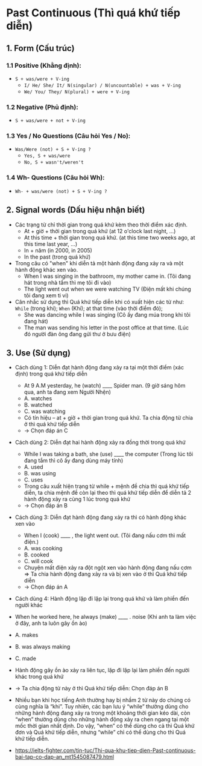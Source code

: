 # Past Continuous (Thì quá khứ tiếp diễn)

## 1. Form (Cấu trúc)

### 1.1 Positive (Khằng định):
- `S + was/were + V-ing`
  - `I/ He/ She/ It/ N(singular) / N(uncountable) + was + V-ing`
  - `We/ You/ They/ N(plural) + were + V-ing`

### 1.2 Negative (Phủ định):
- `S + was/were + not + V-ing`

### 1.3 Yes / No Questions (Câu hỏi Yes / No):
- `Was/Were (not) + S + V-ing ?`
  - `Yes, S + was/were`
  - `No, S + wasn't/weren't`

### 1.4 Wh- Questions (Câu hỏi Wh):
- `Wh- + was/were (not) + S + V-ing ?`

## 2. Signal words (Dấu hiệu nhận biết)
- Các trạng từ chỉ thời gian trong quá khứ kèm theo thời điểm xác định.
  - At + giờ + thời gian trong quá khứ (at 12 o'clock last night, ...)
  - At this time + thời gian trong quá khứ. (at this time two weeks ago, at this time last year, ...)
  - In + năm (in 2000, in 2005)
  - In the past (trong quá khứ)
- Trong câu có "when" khi diễn tả một hành động đang xảy ra và một hành động khác xen vào.
  - When I was singing in the bathroom, my mother came in. (Tôi đang hát trong nhà tắm thì mẹ tôi đi vào)
  - The light went out when we were watching TV (Điện mất khi chúng tôi đang xem ti vi)
- Cân nhắc sử dụng thì Quá khứ tiếp diễn khi có xuất hiện các từ như: `While` (trong khi); `When` (Khi); at that time (vào thời điểm đó); 
  - She was dancing while I was singing (Cô ấy đang múa trong khi tôi đang hát)
  - The man was sending his letter in the post office at that time. (Lúc đó người đàn ông đang gửi thư ở bưu điện)

## 3. Use (Sử dụng)
- Cách dùng 1: Diễn đạt hành động đang xảy ra tại một thời điểm (xác định) trong quá khứ tiếp diễn
  - At 9 A.M yesterday, he (watch) ____ Spider man. (9 giờ sáng hôm qua, anh ta đang xem Người Nhện)
  - A. watches
  - B. watched
  - C. was watching
  - Có tín hiệu – at + giờ + thời gian trong quá khứ. Ta chia động từ chia ở thì quá khứ tiếp diễn
  - -> Chọn đáp án C

- Cách dùng 2: Diễn đạt hai hành động xảy ra đồng thời trong quá khứ
  - While I was taking a bath, she (use) ____ the computer (Trong lúc tôi đang tắm thì cô ấy đang dùng máy tính)
  - A. used
  - B. was using
  - C. uses
  - Trong câu xuất hiện trạng từ while + mệnh đề chia thì quá khứ tiếp diễn, ta chia mệnh đề còn lại theo thì quá khứ tiếp diễn để diễn tả 2 hành động xảy ra cùng 1 lúc trong quá khứ
  - -> Chọn đáp án B

- Cách dùng 3: Diễn đạt hành động đang xảy ra thì có hành động khác xen vào
  - When I (cook) ____ , the light went out. (Tôi đang nấu cơm thì mất điện.)
  - A. was cooking
  - B. cooked
  - C. will cook
  - Chuyện mất điện xảy ra đột ngột xen vào hành động đang nấu cơm => Ta chia hành động đang xảy ra và bị xen vào ở thì Quá khứ tiếp diễn
  - -> Chọn đáp án A

 - Cách dùng 4: Hành động lặp đi lặp lại trong quá khứ và làm phiền đến người khác
  - When he worked here, he always (make) ____ . noise (Khi anh ta làm việc ở đây, anh ta luôn gây ồn ào)
  - A. makes
  - B. was always making
  - C. made
  - Hành động gây ồn ào xảy ra liên tục, lặp đi lặp lại làm phiền đến người khác trong quá khứ
  - -> Ta chia động từ này ở thì Quá khứ tiếp diễn: Chọn đáp án B

- Nhiều bạn khi học tiếng Anh thường hay bị nhầm 2 từ này do chúng có cùng nghĩa là “khi”. Tuy nhiên, các bạn lưu ý “while” thường dùng cho những hành động đang xảy ra trong một khoảng thời gian kéo dài, còn “when” thường dùng cho những hành động xảy ra chen ngang tại một mốc thời gian nhất định. Do vậy, “when” có thể dùng cho cả thì Quá khứ đơn và Quá khứ tiếp diễn, nhưng “while” chỉ có thể dùng cho thì Quá khứ tiếp diễn.

- https://ielts-fighter.com/tin-tuc/Thi-qua-khu-tiep-dien-Past-continuous-bai-tap-co-dap-an_mt1545087479.html
